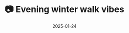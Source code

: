 ---
title: '📷 Evening winter walk vibes'
date: '2025-01-24'
image: 'https://cdn.diblasio.social/static/photos/2025/20250124_171056.jpg'
alt_text: "A tree-lined street with houses and parked cars in Huizen, Netherlands."
tags:
  - "#Photography"
  - "#Netherlands"
  - "#Huizen"
  - "#StreetPhotography"
  - "#Cityscape"
  - "#UrbanLife"
  - "#ShotOniPhone"
  - "#WinterVibes"
  - "#Halide"
  - "#ProcessZero"
  - 
description: ''
created_date: '2025-01-24'
location: "68, Haardstedelaan, De Zuid, Huizen, Noord-Holland, Nederland, 1271 NN, Nederland"
exif_data: "Apple iPhone 15 Pro 9mm f/2.8 (1/30 | f/2.8 | ISO 320)"
draft: false
---